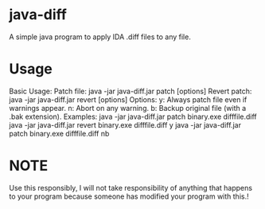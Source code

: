 # java-diff
A simple java program to apply IDA .diff files to any file.

# Usage #
Basic Usage:
	Patch file: java -jar java-diff.jar patch <binary> <diff> [options]
	Revert patch: java -jar java-diff.jar revert <binary> <diff> [options]
Options:
	y: Always patch file even if warnings appear.
	n: Abort on any warning.
	b: Backup original file (with a .bak extension).
Examples:
	java -jar java-diff.jar patch binary.exe difffile.diff
	java -jar java-diff.jar revert binary.exe difffile.diff y
	java -jar java-diff.jar patch binary.exe difffile.diff nb

# NOTE #
Use this responsibly, I will not take responsibility of anything that happens to your program because someone has modified your program with this.!
